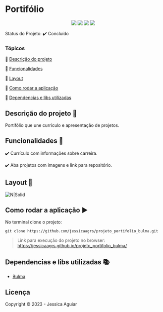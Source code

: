 <h1>Portifólio</h1> 

<p align="center">
  <img src="https://uploaddeimagens.com.br/images/004/413/678/full/bulma.png?1680281545"/>
  <img src="https://uploaddeimagens.com.br/images/004/413/679/full/javacript.png?1680281578"/>
  <img src="https://uploaddeimagens.com.br/images/004/413/684/full/css.png?1680281604"/>
  <img src="https://uploaddeimagens.com.br/images/004/413/687/full/html.png?1680281627"/>
</p>

Status do Projeto: :heavy_check_mark: <!-- > :warning:--> Concluído

### Tópicos 

:small_blue_diamond: [Descrição do projeto](#descrição-do-projeto-pencil)

:small_blue_diamond: [Funcionalidades](#funcionalidades-wrench)

:small_blue_diamond: [Layout](#layout-dash)

<!-- :small_blue_diamond: [Pré-requisitos](#pré-requisitos) -->

:small_blue_diamond: [Como rodar a aplicação](#como-rodar-a-aplicação-arrow_forward)

:small_blue_diamond: [Dependencias e libs utilizadas](#dependencias-e-libs-utilizadas-books)

## Descrição do projeto :pencil:

<p align="justify">
  Portifólio que une currículo e apresentação de projetos. 
</p>

## Funcionalidades :wrench:

:heavy_check_mark: Currículo com informações sobre carreira.

:heavy_check_mark: Aba projetos com imagens e link para repositório.

## Layout :dash:


![N|Solid](https://media.giphy.com/media/v1.Y2lkPTc5MGI3NjExNDExMzhlMThjZGQ4OWFmMzY2ZjFhNDk2YTAxZjk0ZTMzMWE3Y2I3YyZjdD1n/R7x1JdJ5NjBSu7gvqp/giphy.gif)

<!-- ## Pré-requisitos

:warning: [Node](https://nodejs.org/en/download/)

...

Liste todas as dependencias e libs que o usuário deve ter instalado na máquina antes de rodar a aplicação  -->

## Como rodar a aplicação :arrow_forward:

No terminal clone o projeto: 

```
git clone https://github.com/jessicaagrs/projeto_portifolio_bulma.git

```

> Link para execução do projeto no browser: https://jessicaagrs.github.io/projeto_portifolio_bulma/

<!-- ## Como rodar os testes

Coloque um passo a passo para executar os testes

```
$ npm test, rspec, etc 
```

## Casos de Uso

Explique com mais detalhes como a sua aplicação poderia ser utilizada. O uso de **gifs** aqui seria bem interessante. 

Exemplo: Caso a sua aplicação tenha alguma funcionalidade de login apresente neste tópico os dados necessários para acessá-la.

## JSON :floppy_disk:

### Usuários: 

|name|email|password|token|avatar|
| -------- |-------- |-------- |-------- |-------- |
|Lais Lima|laislima98@hotmail.com|lais123|true|https://encrypted-tbn0.gstatic.com/images?q=tbn%3AANd9GcS9-U_HbQAipum9lWln3APcBIwng7T46hdBA42EJv8Hf6Z4fDT3&usqp=CAU|

... 

Se quiser, coloque uma amostra do banco de dados 

## Iniciando/Configurando banco de dados

Se for necessário configurar algo antes de iniciar o banco de dados insira os comandos a serem executados  -->

## Dependencias e libs utilizadas :books:

- [Bulma](https://bulma.io/documentation/)

<!-- ## Resolvendo Problemas :exclamation:

Em [issues]() foram abertos alguns problemas gerados durante o desenvolvimento desse projeto e como foram resolvidos.  -->

<!-- ## Tarefas em aberto

Se for o caso, liste tarefas/funcionalidades que ainda precisam ser implementadas na sua aplicação

:memo: Tarefa 1 

:memo: Tarefa 2 

:memo: Tarefa 3  -->

## Licença 

Copyright :copyright: 2023 - Jessica Aguiar
